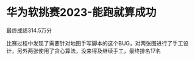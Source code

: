 # 华为软挑赛2023-能跑就算成功


最终成绩314.5万分

比赛过程中发现了需要针对地图手写脚本的这个BUG，对两张图进行了手工设计，另外两张使用了贪心算法，没来得及继续手工，最终排名17名
